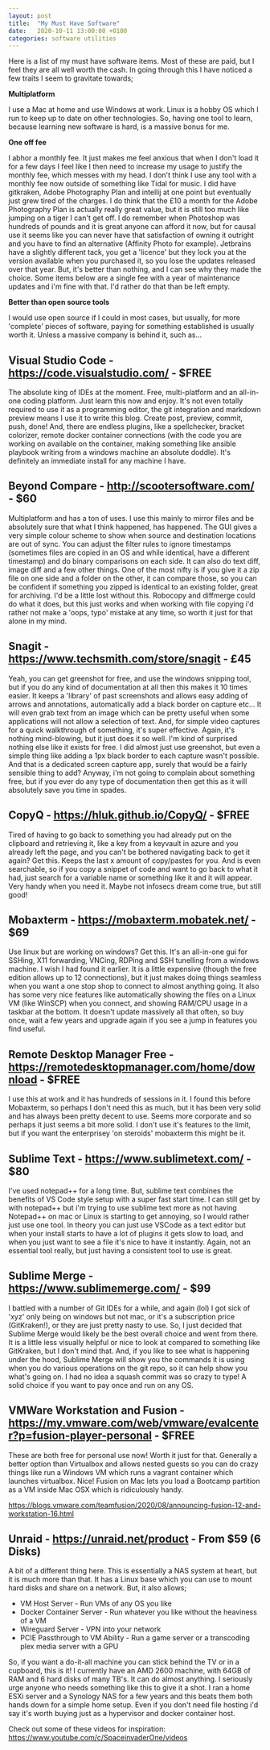 ```yaml
---
layout: post
title:  "My Must Have Software"
date:   2020-10-11 13:00:00 +0100
categories: software utilities
---
```


Here is a list of my must have software items. Most of these are paid, but I feel they are all well worth the cash. In going through this I have noticed a few traits I seem to gravitate towards;

**Multiplatform**

I use a Mac at home and use Windows at work. Linux is a hobby OS which I run to keep up to date on other technologies. So, having one tool to learn, because learning new software is hard, is a massive bonus for me.

**One off fee**

I abhor a monthly fee. It just makes me feel anxious that when I don't load it for a few days I feel like I then need to increase my usage to justify the monthly fee, which messes with my head. I don't think I use any tool with a monthly fee now outside of something like Tidal for music. I did have gitkraken, Adobe Photography Plan and intellij at one point but eventually just grew tired of the charges. I do think that the £10 a month for the Adobe Photography Plan is actually really great value, but it is still too much like jumping on a tiger I can't get off. I do remember when Photoshop was hundreds of pounds and it is great anyone can afford it now, but for causal use it seems like you can never have that satisfaction of owning it outright and you have to find an alternative (Affinity Photo for example). Jetbrains have a slightly different tack, you get a 'licence' but they lock you at the version available when you purchased it, so you lose the updates released over that year. But, it's better than nothing, and I can see why they made the choice. Some items below are a single fee with a year of maintenance updates and i'm fine with that. I'd rather do that than be left empty.

**Better than open source tools**

I would use open source if I could in most cases, but usually, for more 'complete' pieces of software, paying for something established is usually worth it. Unless a massive company is behind it, such as...

## Visual Studio Code - https://code.visualstudio.com/ - $FREE

The absolute king of IDEs at the moment. Free, multi-platform and an all-in-one coding platform. Just learn this now and enjoy. It's not even totally required to use it as a programming editor, the git integration and markdown preview means I use it to write this blog. Create post, preview, commit, push, done! And, there are endless plugins, like a spellchecker, bracket colorizer, remote docker container connections (with the code you are working on available on the container, making something like ansible playbook writing from a windows machine an absolute doddle). It's definitely an immediate install for any machine I have.

## Beyond Compare - http://scootersoftware.com/ - $60

Multiplatform and has a ton of uses. I use this mainly to mirror files and be absolutely sure that what I think happened, has happened. The GUI gives a very simple colour scheme to show when source and destination locations are out of sync. You can adjust the filter rules to ignore timestamps (sometimes files are copied in an OS and while identical, have a different timestamp) and do binary comparisons on each side. It can also do text diff, image diff and a few other things. One of the most nifty is if you give it a zip file on one side and a folder on the other, it can compare those, so you can be confident if something you zipped is identical to an existing folder, great for archiving. I'd be a little lost without this. Robocopy and diffmerge could do what it does, but this just works and when working with file copying i'd rather not make a 'oops, typo' mistake at any time, so worth it just for that alone in my mind.

## Snagit - https://www.techsmith.com/store/snagit - £45

Yeah, you can get greenshot for free, and use the windows snipping tool, but if you do any kind of documentation at all then this makes it 10 times easier. It keeps a 'library' of past screenshots and allows easy adding of arrows and annotations, automatically add a black border on capture etc... It will even grab text from an image which can be pretty useful when some applications will not allow a selection of text. And, for simple video captures for a quick walkthrough of something, it's super effective. Again, it's nothing mind-blowing, but it just does it so well. I'm kind of surprised nothing else like it exists for free. I did almost just use greenshot, but even a simple thing like adding a 1px black border to each capture wasn't possible. And that is a dedicated screen capture app, surely that would be a fairly sensible thing to add? Anyway, i'm not going to complain about something free, but if you ever do any type of documentation then get this as it will absolutely save you time in spades.

## CopyQ - https://hluk.github.io/CopyQ/ - $FREE

Tired of having to go back to something you had already put on the clipboard and retrieving it, like a key from a keyvault in azure and you already left the page, and you can't be bothered navigating back to get it again? Get this. Keeps the last x amount of copy/pastes for you. And is even searchable, so if you copy a snippet of code and want to go back to what it had, just search for a variable name or something like it and it will appear. Very handy when you need it. Maybe not infosecs dream come true, but still good!

## Mobaxterm - https://mobaxterm.mobatek.net/ - $69

Use linux but are working on windows? Get this. It's an all-in-one gui for SSHing, X11 forwarding, VNCing, RDPing and SSH tunelling from a windows machine. I wish I had found it earlier. It is a little expensive (though the free edition allows up to 12 connections), but it just makes doing things seamless when you want a one stop shop to connect to almost anything going. It also has some very nice features like automatically showing the files on a Linux VM (like WinSCP) when you connect, and showing RAM/CPU usage in a taskbar at the bottom. It doesn't update massively all that often, so buy once, wait a few years and upgrade again if you see a jump in features you find useful.

## Remote Desktop Manager Free - https://remotedesktopmanager.com/home/download - $FREE

I use this at work and it has hundreds of sessions in it. I found this before Mobaxterm, so perhaps I don't need this as much, but it has been very solid and has always been pretty decent to use. Seems more corporate and so perhaps it just seems a bit more solid. I don't use it's features to the limit, but if you want the enterprisey 'on steroids' mobaxterm this might be it.

## Sublime Text - https://www.sublimetext.com/ - $80

I've used notepad++ for a long time. But, sublime text combines the benefits of VS Code style setup with a super fast start time. I can still get by with notepad++ but i'm trying to use sublime text more as not having Notepad++ on mac or Linux is starting to get annoying, so I would rather just use one tool. In theory you can just use VSCode as a text editor but when your install starts to have a lot of plugins it gets slow to load, and when you just want to see a file it's nice to have it instantly. Again, not an essential tool really, but just having a consistent tool to use is great.

## Sublime Merge - https://www.sublimemerge.com/ - $99

I battled with a number of Git IDEs for a while, and again (lol) I got sick of 'xyz' only being on windows but not mac, or it's a subscription price (GitKraken!), or they are just pretty nasty to use. So, I just decided that Sublime Merge would likely be the best overall choice and went from there. It is a little less visually helpful or nice to look at compared to something like GitKraken, but I don't mind that. And, if you like to see what is happening under the hood, Sublime Merge will show you the commands it is using when you do various operations on the git repo, so it can help show you what's going on. I had no idea a squash commit was so crazy to type! A solid choice if you want to pay once and run on any OS.

## VMWare Workstation and Fusion - https://my.vmware.com/web/vmware/evalcenter?p=fusion-player-personal - $FREE

These are both free for personal use now! Worth it just for that. Generally a better option than Virtualbox and allows nested guests so you can do crazy things like run a Windows VM which runs a vagrant container which launches virtualbox. Nice! Fusion on Mac lets you load a Bootcamp partition as a VM inside Mac OSX which is ridiculously handy. 

https://blogs.vmware.com/teamfusion/2020/08/announcing-fusion-12-and-workstation-16.html

## Unraid - https://unraid.net/product - From $59 (6 Disks)

A bit of a different thing here. This is essentially a NAS system at heart, but it is much more than that. It has a Linux base which you can use to mount hard disks and share on a network. But, it also allows;
 - VM Host Server - Run VMs of any OS you like
 - Docker Container Server - Run whatever you like without the heaviness of a VM
 - Wireguard Server - VPN into your network
 - PCIE Passthrough to VM Ability - Run a game server or a transcoding plex media server with a GPU

So, if you want a do-it-all machine you can stick behind the TV or in a cupboard, this is it! I currently have an AMD 2600 machine, with 64GB of RAM and 6 hard disks of many TB's. It can do almost anything. I seriously urge anyone who needs something like this to give it a shot. I ran a home ESXi server and a Synology NAS for a few years and this beats them both hands down for a simple home setup. Even if you don't need file hosting i'd say it's worth buying just as a hypervisor and docker container host.

Check out some of these videos for inspiration: https://www.youtube.com/c/SpaceinvaderOne/videos
